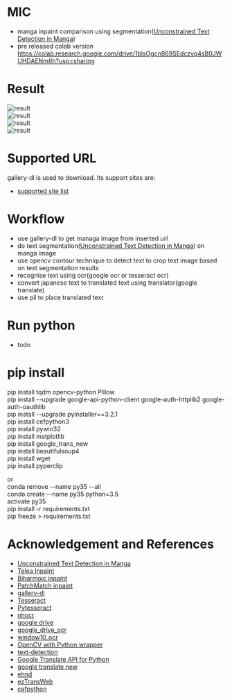 # MIC
- manga inpaint comparison using segmentation([Unconstrained Text Detection in Manga](https://github.com/juvian/Manga-Text-Segmentation))
- pre released colab version https://colab.research.google.com/drive/1blsOgcn869SEdczvq4sB0JWUHDAENm6h?usp=sharing

# Result   
![result](doc/screenshot_1.png)    
![result](doc/screenshot_2.png)     
![result](doc/screenshot_3.png)    
![result](doc/screenshot_4.png)    



# Supported URL
gallery-dl is used to download. Its support sites are:
- [supported site list](https://github.com/mikf/gallery-dl/blob/master/docs/supportedsites.md)


# Workflow
- use gallery-dl to get managa image from inserted url 
- do text segmentation([Unconstrained Text Detection in Manga](https://github.com/juvian/Manga-Text-Segmentation)) on manga image
- use opencv contour technique to detect text to crop text image based on text segmentation results
- recognise text using ocr(google ocr or tesseract ocr)
- convert japanese text to translated text using translator(google translate)
- use pil to place translated text


# Run python
- todo

# pip install   
pip install tqdm opencv-python Pillow  
pip install --upgrade google-api-python-client google-auth-httplib2 google-auth-oauthlib  
pip install --upgrade pyinstaller==3.2.1  
pip install cefpython3  
pip install pywin32  
pip install matplotlib  
pip install google_trans_new  
pip install beautifulsoup4  
pip install wget  
pip install pyperclip  

or  
conda remove --name py35 --all  
conda create --name py35 python=3.5  
activate py35  
pip install -r requirements.txt  
pip freeze > requirements.txt  


# Acknowledgement and References  
- [Unconstrained Text Detection in Manga](https://github.com/juvian/Manga-Text-Segmentation)
- [Telea Inpaint](https://docs.opencv.org/3.4/df/d3d/tutorial_py_inpainting.html  )
- [Biharmoic inpaint](https://scikit-image.org/docs/dev/auto_examples/filters/plot_inpaint.html)
- [PatchMatch inpaint](https://github.com/vacancy/PyPatchMatch.git)
- [gallery-dl](https://github.com/mikf/gallery-dl)  
- [Tesseract](https://github.com/tesseract-ocr/tesseract)  
- [Pytesseract](https://pypi.python.org/pypi/pytesseract)  
- [nhocr](https://github.com/fireae/nhocr)  
- [google drive](https://developers.google.com/drive/api/v3/quickstart/python)  
- [google_drive_ocr](https://tanaikech.github.io/2017/05/02/ocr-using-google-drive-api/)
- [window10_ocr](https://medium.com/rkttu/using-windows-10-built-in-ocr-with-c-b5ca8665a14e)
- [OpenCV with Python wrapper](https://pypi.org/project/opencv-python/)  
- [text-detection](https://github.com/qzane/text-detection)  
- [Google Translate API for Python](https://pypi.org/project/googletrans/)  
- [google translate new](https://github.com/lushan88a/google_trans_new)  
- [ehnd](https://github.com/sokcuri/ehnd)  
- [ezTransWeb](https://github.com/HelloKS/ezTransWeb)
- [cefpython](https://github.com/cztomczak/cefpython)  

